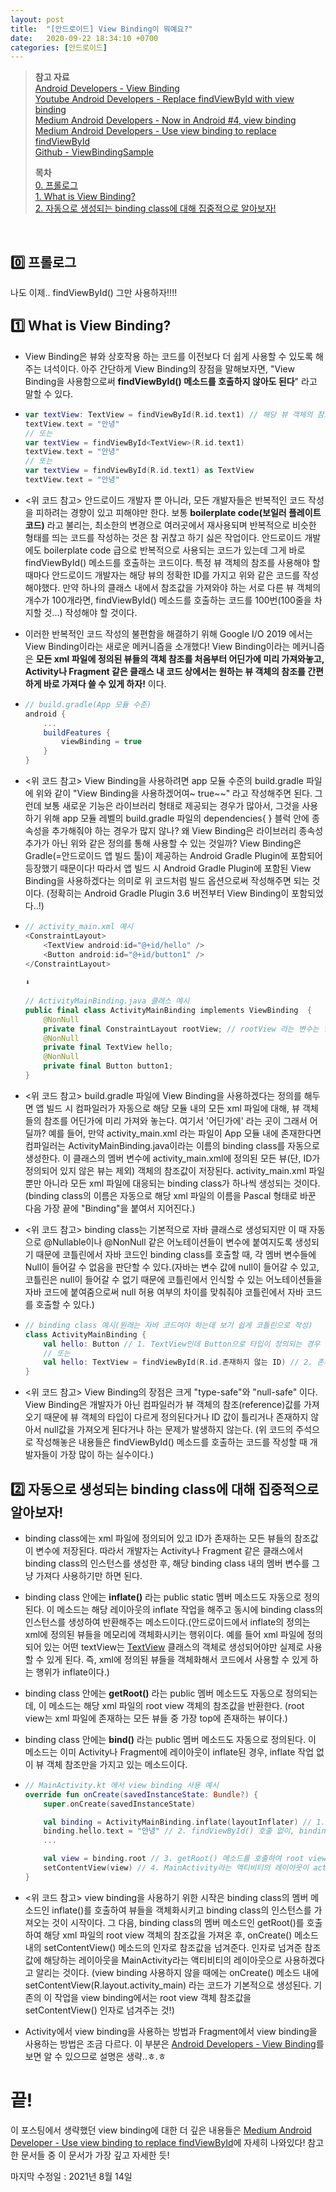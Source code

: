 ```yaml
---
layout: post
title:  "[안드로이드] View Binding이 뭐예요?"
date:   2020-09-22 18:34:10 +0700
categories: [안드로이드]
---
```


> __참고 자료__  
> [Android Developers - View Binding](https://developer.android.com/topic/libraries/view-binding)  
> [Youtube Android Developers - Replace findViewById with view binding](https://www.youtube.com/watch?v=W7uujFrljW0)  
> [Medium Android Developers - Now in Android #4, view binding](https://medium.com/androiddevelopers/now-in-android-4-23b0d6cdea40)  
> [Medium Android Developers - Use view binding to replace findViewById](https://medium.com/androiddevelopers/use-view-binding-to-replace-findviewbyid-c83942471fc)  
> [Github - ViewBindingSample](https://github.com/android/architecture-components-samples/tree/master/ViewBindingSample)
>
> __목차__  
> [0. 프롤로그](#0)  
> [1. What is View Binding?](#1)  
> [2. 자동으로 생성되는 binding class에 대해 집중적으로 알아보자!](#2)  

<br>

## 0️⃣ 프롤로그<a id="0"></a>

나도 이제.. findViewById() 그만 사용하자!!!!

## 1️⃣ What is View Binding?<a id="1"></a>

* View Binding은 뷰와 상호작용 하는 코드를 이전보다 더 쉽게 사용할 수 있도록 해주는 녀석이다. 아주 간단하게 View Binding의 장점을 말해보자면, "View Binding을 사용함으로써 __findViewById() 메소드를 호출하지 않아도 된다__" 라고 말할 수 있다.

* ~~~kotlin
  var textView: TextView = findViewById(R.id.text1) // 해당 뷰 객체의 참조값을 가져옴
  textView.text = "안녕"
  // 또는
  var textView = findViewById<TextView>(R.id.text1)
  textView.text = "안녕"
  // 또는
  var textView = findViewById(R.id.text1) as TextView
  textView.text = "안녕"
  ~~~

* <위 코드 참고> 안드로이드 개발자 뿐 아니라, 모든 개발자들은 반복적인 코드 작성을 피하려는 경향이 있고 피해야만 한다. 보통 __boilerplate code(보일러 플레이트 코드)__ 라고 불리는, 최소한의 변경으로 여러곳에서 재사용되며 반복적으로 비슷한 형태를 띄는 코드를 작성하는 것은 참 귀찮고 하기 싫은 작업이다. 안드로이드 개발에도 boilerplate code 급으로 반복적으로 사용되는 코드가 있는데 그게 바로 findViewById() 메소드를 호출하는 코드이다. 특정 뷰 객체의 참조를 사용해야 할 때마다 안드로이드 개발자는 해당 뷰의 정확한 ID를 가지고 위와 같은 코드를 작성해야했다. 만약 하나의 클래스 내에서 참조값을 가져와야 하는 서로 다른 뷰 객체의 개수가 100개라면, findViewById() 메소드를 호출하는 코드를 100번(100줄을 차지할 것...) 작성해야 할 것이다.
    
* 이러한 반복적인 코드 작성의 불편함을 해결하기 위해 Google I/O 2019 에서는 View Binding이라는 새로운 메커니즘을 소개했다! View Binding이라는 메커니즘은 __모든 xml 파일에 정의된 뷰들의 객체 참조를 처음부터 어딘가에 미리 가져와놓고, Activity나 Fragment 같은 클래스 내 코드 상에서는 원하는 뷰 객체의 참조를 간편하게 바로 가져다 쓸 수 있게 하자!__ 이다.
    
* ~~~build.gradle
  // build.gradle(App 모듈 수준)
  android {
      ...
      buildFeatures {
          viewBinding = true
      }
  }
  ~~~
    
* <위 코드 참고> View Binding을 사용하려면 app 모듈 수준의 build.gradle 파일에 위와 같이 "View Binding을 사용하겠어여~ true~~" 라고 작성해주면 된다. 그런데 보통 새로운 기능은 라이브러리 형태로 제공되는 경우가 많아서, 그것을 사용하기 위해 app 모듈 레벨의 build.gradle 파일의 dependencies{ } 블럭 안에 종속성을 추가해줘야 하는 경우가 많지 않나? 왜 View Binding은 라이브러리 종속성 추가가 아닌 위와 같은 정의를 통해 사용할 수 있는 것일까? View Binding은 Gradle(=안드로이드 앱 빌드 툴)이 제공하는 Android Gradle Plugin에 포함되어 등장했기 때문이다! 따라서 앱 빌드 시 Android Gradle Plugin에 포함된 View Binding을 사용하겠다는 의미로 위 코드처럼 빌드 옵션으로써 작성해주면 되는 것이다. (정확히는 Android Gradle Plugin 3.6 버전부터 View Binding이 포함되었다..!)
  
* ~~~kotlin
  // activity_main.xml 예시
  <ConstraintLayout>
      <TextView android:id="@+id/hello" />
      <Button android:id="@+id/button1" />
  </ConstraintLayout>
                            
  ⬇️
                            
  // ActivityMainBinding.java 클래스 예시
  public final class ActivityMainBinding implements ViewBinding  {
      @NonNull 
      private final ConstraintLayout rootView; // rootView 라는 변수는 항상 자동으로 선언됨
      @NonNull 
      private final TextView hello;
      @NonNull 
      private final Button button1;
  }
  ~~~
  
* <위 코드 참고> build.gradle 파일에 View Binding을 사용하겠다는 정의를 해두면 앱 빌드 시 컴파일러가 자동으로 해당 모듈 내의 모든 xml 파일에 대해, 뷰 객체들의 참조를 어딘가에 미리 가져와 놓는다. 여기서 '어딘가에' 라는 곳이 그래서 어딜까? 예를 들어, 만약 activity_main.xml 라는 파일이 App 모듈 내에 존재한다면 컴파일러는 ActivityMainBinding.java이라는 이름의 binding class를 자동으로 생성한다. 이 클래스의 멤버 변수에 activity_main.xml에 정의된 모든 뷰(단, ID가 정의되어 있지 않은 뷰는 제외) 객체의 참조값이 저장된다. activity_main.xml 파일 뿐만 아니라 모든 xml 파일에 대응되는 binding class가 하나씩 생성되는 것이다. (binding class의 이름은 자동으로 해당 xml 파일의 이름을 Pascal 형태로 바꾼 다음 가장 끝에 "Binding"을 붙여서 지어진다.) 
  
* <위 코드 참고> binding class는 기본적으로 자바 클래스로 생성되지만 이 때 자동으로 @Nullable이나 @NonNull 같은 어노테이션들이 변수에 붙여지도록 생성되기 때문에 코틀린에서 자바 코드인 binding class를 호출할 때, 각 멤버 변수들에 Null이 들어갈 수 없음을 판단할 수 있다.(자바는 변수 값에 null이 들어갈 수 있고, 코틀린은 null이 들어갈 수 없기 때문에 코틀린에서 인식할 수 있는 어노테이션들을 자바 코드에 붙여줌으로써 null 허용 여부의 차이를 맞춰줘야 코틀린에서 자바 코드를 호출할 수 있다.)
  
* ~~~kotlin
  // binding class 예시(원래는 자바 코드여야 하는데 보기 쉽게 코틀린으로 작성)
  class ActivityMainBinding {
      val hello: Button // 1. TextView인데 Button으로 타입이 정의되는 경우 없을 것! = type-safe
      // 또는
      val hello: TextView = findViewById(R.id.존재하지 않는 ID) // 2. 존재하지 않는 ID로 참조하여 null을 가지게 되는 경우 없을 것 = null-safe
  }
  ~~~
                            
* <위 코드 참고> View Binding의 장점은 크게 "type-safe"와 "null-safe" 이다. View Binding은 개발자가 아닌 컴파일러가 뷰 객체의 참조(reference)값를 가져오기 때문에 뷰 객체의 타입이 다르게 정의된다거나 ID 값이 틀리거나 존재하지 않아서 null값을 가져오게 된다거나 하는 문제가 발생하지 않는다. (위 코드의 주석으로 작성해놓은 내용들은 findViewById() 메소드를 호출하는 코드를 작성할 때 개발자들이 가장 많이 하는 실수이다.)
  
## 2️⃣ 자동으로 생성되는 binding class에 대해 집중적으로 알아보자!<a id="2"></a>
  
* binding class에는 xml 파일에 정의되어 있고 ID가 존재하는 모든 뷰들의 참조값이 변수에 저장된다. 따라서 개발자는 Activity나 Fragment 같은 클래스에서 binding class의 인스턴스를 생성한 후, 해당 binding class 내의 멤버 변수를 그냥 가져다 사용하기만 하면 된다.
  
* binding class 안에는 __inflate()__ 라는 public static 멤버 메소드도 자동으로 정의된다. 이 메소드는 해당 레이아웃의 inflate 작업을 해주고 동시에 binding class의 인스턴스를 생성하여 반환해주는 메소드이다.(안드로이드에서 inflate의 정의는 xml에 정의된 뷰들을 메모리에 객체화시키는 행위이다. 예를 들어 xml 파일에 정의되어 있는 어떤 textView는 [TextView](https://developer.android.com/reference/android/widget/TextView) 클래스의 객체로 생성되어야만 실제로 사용할 수 있게 된다. 즉, xml에 정의된 뷰들을 객체화해서 코드에서 사용할 수 있게 하는 행위가 inflate이다.)
  
* binding class 안에는 __getRoot()__ 라는 public 멤버 메소드도 자동으로 정의되는데, 이 메소드는 해당 xml 파일의 root view 객체의 참조값을 반환한다. (root view는 xml 파일에 존재하는 모든 뷰들 중 가장 top에 존재하는 뷰이다.)
  
* binding class 안에는 __bind()__ 라는 public 멤버 메소드도 자동으로 정의된다. 이 메소드는 이미 Activity나 Fragment에 레이아웃이 inflate된 경우, inflate 작업 없이 뷰 객체 참조만을 가지고 있는 메소드이다.
  
* ~~~kotlin
  // MainActivity.kt 에서 view binding 사용 예시
  override fun onCreate(savedInstanceState: Bundle?) {
      super.onCreate(savedInstanceState)
  
      val binding = ActivityMainBinding.inflate(layoutInflater) // 1. inflate() 메소드를 호출하여 activity_main.xml 파일의 뷰들을 객체화하고 binding class의 인스턴스를 반환한다.
      binding.hello.text = "안녕" // 2. findViewById() 호출 없이, binding class 내 멤버 변수인 hello를 바로 사용함으로써 뷰 객체의 참조값을 가져온다.
      ... 
  
      val view = binding.root // 3. getRoot() 메소드를 호출하여 root view 객체의 참조값을 가져온다.
      setContentView(view) // 4. MainActivity라는 액티비티의 레이아웃이 activity_main.xml 임을 알린다.
  }
  ~~~
  
* <위 코드 참고> view binding을 사용하기 위한 시작은 binding class의 멤버 메소드인 inflate()를 호출하여 뷰들을 객체화시키고 binding class의 인스턴스를 가져오는 것이 시작이다. 그 다음, binding class의 멤버 메소드인 getRoot()를 호출하여 해당 xml 파일의 root view 객체의 참조값을 가져온 후, onCreate() 메소드 내의 setContentView() 메소드의 인자로 참조값을 넘겨준다. 인자로 넘겨준 참조값에 해당하는 레이아웃을 MainActivity라는 액티비티의 레이아웃으로 사용하겠다고 알리는 것이다. (view binding 사용하지 않을 때에는 onCreate() 메소드 내에 setContentView(R.layout.activity_main) 라는 코드가 기본적으로 생성된다. 기존의 이 작업을 view binding에서는 root view 객체 참조값을 setContentView() 인자로 넘겨주는 것!)
  
  
* Activity에서 view binding을 사용하는 방법과 Fragment에서 view binding을 사용하는 방법은 조금 다르다. 이 부분은 [Android Developers - View Binding](https://developer.android.com/topic/libraries/view-binding)를 보면 알 수 있으므로 설명은 생략..ㅎ.ㅎ

# 끝!
  
이 포스팅에서 생략했던 view binding에 대한 더 깊은 내용들은 [Medium Android Developer - Use view binding to replace findViewById](https://medium.com/androiddevelopers/use-view-binding-to-replace-findviewbyid-c83942471fc)에 자세히 나와있다! 참고한 문서들 중 이 문서가 가장 깊고 자세한 듯!
  
마지막 수정일 : 2021년 8월 14일
